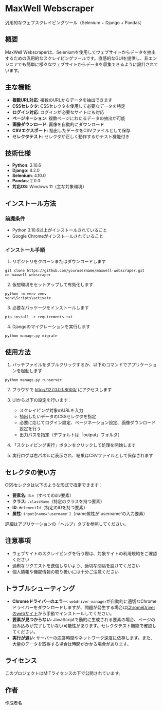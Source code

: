 # MaxWell Webscraper

汎用的なウェブスクレイピングツール（Selenium + Django + Pandas）

## 概要

MaxWell Webscraperは、Seleniumを使用してウェブサイトからデータを抽出するための汎用的なスクレイピングツールです。直感的なGUIを提供し、非エンジニアでも簡単に様々なウェブサイトからデータを収集できるように設計されています。

## 主な機能

- **複数URL対応**: 複数のURLからデータを抽出できます
- **CSSセレクタ**: CSSセレクタを使用して必要なデータを特定
- **ログイン対応**: ログインが必要なサイトにも対応
- **ページネーション**: 複数ページにわたるデータの抽出が可能
- **画像ダウンロード**: 画像を自動的にダウンロード
- **CSVエクスポート**: 抽出したデータをCSVファイルとして保存
- **セレクタテスト**: セレクタが正しく動作するかテスト機能付き

## 技術仕様

- **Python**: 3.10.6
- **Django**: 4.2.0
- **Selenium**: 4.10.0
- **Pandas**: 2.0.0
- **対応OS**: Windows 11（主な対象環境）

## インストール方法

### 前提条件

- Python 3.10.6以上がインストールされていること
- Google Chromeがインストールされていること

### インストール手順

1. リポジトリをクローンまたはダウンロードします

```
git clone https://github.com/yourusername/maxwell-webscraper.git
cd maxwell-webscraper
```

2. 仮想環境をセットアップして有効化します

```
python -m venv venv
venv\Scripts\activate
```

3. 必要なパッケージをインストールします

```
pip install -r requirements.txt
```

4. Djangoのマイグレーションを実行します

```
python manage.py migrate
```

## 使用方法

1. バッチファイルをダブルクリックするか、以下のコマンドでアプリケーションを起動します

```
python manage.py runserver
```

2. ブラウザで http://127.0.0.1:8000/ にアクセスします

3. UIから以下の設定を行います：
   - スクレイピング対象のURLを入力
   - 抽出したいデータのCSSセレクタを指定
   - 必要に応じてログイン設定、ページネーション設定、画像ダウンロード設定を行う
   - 出力パスを指定（デフォルトは「output」フォルダ）

4. 「スクレイピング実行」ボタンをクリックして処理を開始します

5. 実行ログは右パネルに表示され、結果はCSVファイルとして保存されます

## セレクタの使い方

CSSセレクタは以下のような形式で指定できます：

- **要素名**: `div`（すべてのdiv要素）
- **クラス**: `.className`（特定のクラスを持つ要素）
- **ID**: `#elementId`（特定のIDを持つ要素）
- **属性**: `input[name='username']`（name属性が'username'の入力要素）

詳細はアプリケーションの「ヘルプ」タブを参照してください。

## 注意事項

- ウェブサイトのスクレイピングを行う際は、対象サイトの利用規約をご確認ください
- 過剰なリクエストを送信しないよう、適切な間隔を設けてください
- 個人情報や機密情報の取り扱いには十分ご注意ください

## トラブルシューティング

- **Chromeドライバーのエラー**: `webdriver-manager`が自動的に適切なChromeドライバーをダウンロードしますが、問題が発生する場合は[ChromeDriverのwebサイト](https://chromedriver.chromium.org/downloads)から手動でインストールしてください。
- **要素が見つからない**: JavaScriptで動的に生成される要素の場合、ページの読み込みが完了していない可能性があります。セレクタテスト機能で確認してください。
- **実行が遅い**: サーバーの応答時間やネットワーク速度に依存します。また、大量のデータを取得する場合は時間がかかる場合があります。

## ライセンス

このプロジェクトはMITライセンスの下で公開されています。

## 作者

作成者名 